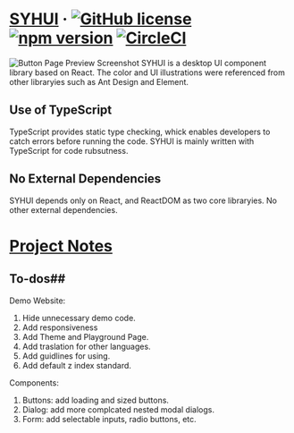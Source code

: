 # [SYHUI](https://yuhui-shen.github.io/ui_component_library/) &middot; [![GitHub license](https://img.shields.io/github/license/Yuhui-Shen/ui_component_library?color=blue)](https://github.com/Yuhui-Shen/ui_component_library/blob/master/LICENSE) [![npm version](https://badge.fury.io/js/ui_component_library-testrun.svg)](https://badge.fury.io/js/ui_component_library-testrun) [![CircleCI](https://circleci.com/gh/Yuhui-Shen/ui_component_library/tree/deploy.svg?style=shield)](https://circleci.com/gh/Yuhui-Shen/ui_component_library/tree/deploy)
![Button Page Preview Screenshot](https://github.com/Yuhui-Shen/ui_component_library/blob/master/ui_linkedin_preview.jpg?raw=true)
SYHUI is a desktop UI component library based on React. The color and UI illustrations were referenced from other libraryies such as Ant Design and Element.

## Use of TypeScript ##
TypeScript provides static type checking, whick enables developers to catch errors before running the code. SYHUI is mainly written with TypeScript for code rubsutness.

## No External Dependencies ## 
SYHUI depends only on React, and ReactDOM as two core libraryies. No other external dependencies.

# [Project Notes](https://github.com/Yuhui-Shen/ui_component_library/blob/master/ProjectNotes.md) #

## To-dos##

Demo Website:

1. Hide unnecessary demo code.
2. Add responsiveness
3. Add Theme and Playground Page.
4. Add traslation for other languages.
5. Add guidlines for using.
6. Add default z index standard.

Components:

1. Buttons: add loading and sized buttons.
2. Dialog: add more complcated nested modal dialogs.
3. Form: add selectable inputs, radio buttons, etc.
